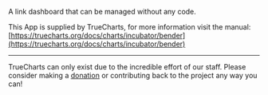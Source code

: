 A link dashboard that can be managed without any code.

This App is supplied by TrueCharts, for more information visit the manual: [https://truecharts.org/docs/charts/incubator/bender](https://truecharts.org/docs/charts/incubator/bender)

---

TrueCharts can only exist due to the incredible effort of our staff.
Please consider making a [donation](https://truecharts.org/docs/about/sponsor) or contributing back to the project any way you can!
